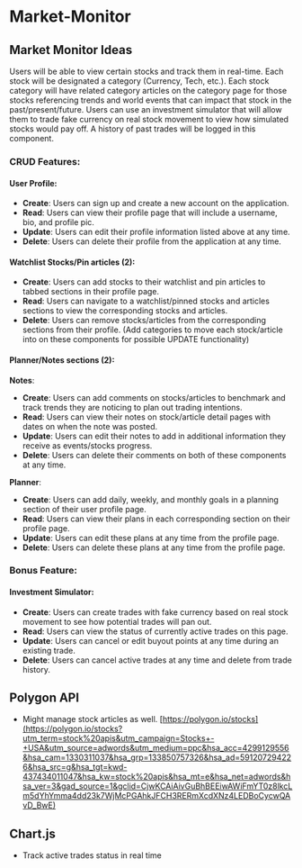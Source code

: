 # Market-Monitor

## Market Monitor Ideas

Users will be able to view certain stocks and track them in real-time. Each stock will be designated a category (Currency, Tech, etc.). Each stock category will have related category articles on the category page for those stocks referencing trends and world events that can impact that stock in the past/present/future. Users can use an investment simulator that will allow them to trade fake currency on real stock movement to view how simulated stocks would pay off. A history of past trades will be logged in this component.

### CRUD Features:

#### User Profile:
- **Create**: Users can sign up and create a new account on the application.
- **Read**: Users can view their profile page that will include a username, bio, and profile pic.
- **Update**: Users can edit their profile information listed above at any time.
- **Delete**: Users can delete their profile from the application at any time.

#### Watchlist Stocks/Pin articles (2):
- **Create**: Users can add stocks to their watchlist and pin articles to tabbed sections in their profile page.
- **Read**: Users can navigate to a watchlist/pinned stocks and articles sections to view the corresponding stocks and articles.
- **Delete**: Users can remove stocks/articles from the corresponding sections from their profile. (Add categories to move each stock/article into on these components for possible UPDATE functionality)

#### Planner/Notes sections (2):
**Notes**:
- **Create**: Users can add comments on stocks/articles to benchmark and track trends they are noticing to plan out trading intentions.
- **Read**: Users can view their notes on stock/article detail pages with dates on when the note was posted.
- **Update**: Users can edit their notes to add in additional information they receive as events/stocks progress.
- **Delete**: Users can delete their comments on both of these components at any time.

**Planner**:
- **Create**: Users can add daily, weekly, and monthly goals in a planning section of their user profile page.
- **Read**: Users can view their plans in each corresponding section on their profile page.
- **Update**: Users can edit these plans at any time from the profile page.
- **Delete**: Users can delete these plans at any time from the profile page.

### Bonus Feature:

#### Investment Simulator:
- **Create**: Users can create trades with fake currency based on real stock movement to see how potential trades will pan out.
- **Read**: Users can view the status of currently active trades on this page.
- **Update**: Users can cancel or edit buyout points at any time during an existing trade.
- **Delete**: Users can cancel active trades at any time and delete from trade history.

## Polygon API

- Might manage stock articles as well.
[https://polygon.io/stocks](https://polygon.io/stocks?utm_term=stock%20apis&utm_campaign=Stocks+-+USA&utm_source=adwords&utm_medium=ppc&hsa_acc=4299129556&hsa_cam=1330311037&hsa_grp=133850757326&hsa_ad=591207294226&hsa_src=g&hsa_tgt=kwd-437434011047&hsa_kw=stock%20apis&hsa_mt=e&hsa_net=adwords&hsa_ver=3&gad_source=1&gclid=CjwKCAiAivGuBhBEEiwAWiFmYT0z8lkcLm5dYhYmma4dd23k7WjMcPGAhkJFCH3RERmXcdXNz4LEDBoCycwQAvD_BwE)

## Chart.js

- Track active trades status in real time
